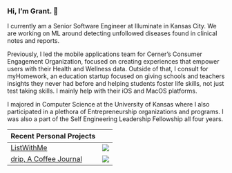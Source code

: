 ### Hi, I’m Grant. 👋

I currently am a Senior Software Engineer at Illuminate in Kansas City. We are working on ML around detecting unfollowed diseases found in clinical notes and reports.

Previously, I led the mobile applications team for Cerner’s Consumer Engagement Organization, focused on creating experiences that empower users with their Health and Wellness data. Outside of that, I consult for myHomework, an education startup focused on giving schools and teachers insights they never had before and helping students foster life skills, not just test taking skills. I mainly help with their iOS and MacOS platforms.

I majored in Computer Science at the University of Kansas where I also participated in a plethora of Entrepreneurship organizations and programs. I was also a part of the Self Engineering Leadership Fellowship all four years.

| Recent Personal Projects | |
|-|-|
[ListWithMe](https://apps.apple.com/us/app/listwithme/id1224284271?mt=8) | ![](https://is1-ssl.mzstatic.com/image/thumb/Purple118/v4/42/21/df/4221df98-c535-03fd-8411-a8db84983662/mzl.zxehnwbz.png/50x50bb.jpg) |
[drip, A Coffee Journal](https://apps.apple.com/us/app/drip-a-coffee-journal/id1411538274?mt=8) | ![](https://is3-ssl.mzstatic.com/image/thumb/Purple113/v4/d9/04/2a/d9042a46-6216-1675-ae2f-bdeaae3e3a19/AppIcon-0-0-1x_U007emarketing-0-0-0-7-0-0-sRGB-0-0-0-GLES2_U002c0-512MB-85-220-0-0.png/50x50bb.jpg) |
